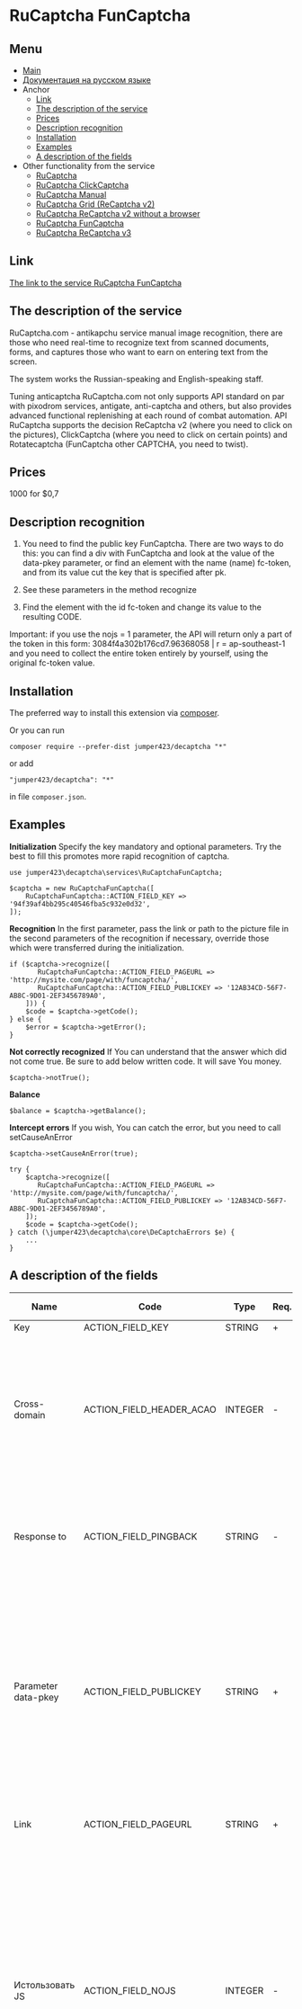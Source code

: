 RuCaptcha FunCaptcha
==============
Menu
--------------
+ [Main](../docs/README-en.md)
+ [Документация на русском языке](../docs/RuCaptchaFunCaptcha-ru.md)
+ Anchor
  + [Link](#link)
  + [The description of the service](#the-description-of-the-service)
  + [Prices](#prices)
  + [Description recognition](#description-recognition)
  + [Installation](#installation)
  + [Examples](#examples)
  + [A description of the fields](#a-description-of-the-fields)
+ Other functionality from the service
  + [RuCaptcha](../docs/RuCaptcha-en.md)
  + [RuCaptcha ClickCaptcha](../docs/RuCaptchaClick-en.md)
  + [RuCaptcha Manual](../docs/RuCaptchaInstruction-en.md)
  + [RuCaptcha Grid (ReCaptcha v2)](../docs/RuCaptchaGrid-en.md)
  + [RuCaptcha ReCaptcha v2 without a browser](../docs/RuCaptchaReCaptcha-en.md)
  + [RuCaptcha FunCaptcha](../docs/RuCaptchaFunCaptcha-en.md)
  + [RuCaptcha ReCaptcha v3](../docs/RuCaptchaReCaptchaV3-en.md)


Link
--------------
[The link to the service RuCaptcha FunCaptcha](http://infoblog1.ru/goto/rucaptcha)

The description of the service
--------------
RuCaptcha.com - antikapchu service manual image recognition, there are those who need real-time to recognize text from scanned documents, forms, and captures those who want to earn on entering text from the screen.

The system works the Russian-speaking and English-speaking staff.

Tuning anticaptcha RuCaptcha.com not only supports API standard on par with pixodrom services, antigate, anti-captcha and others, but also provides advanced functional replenishing at each round of combat automation. API RuCaptcha supports the decision ReCaptcha v2 (where you need to click on the pictures), ClickCaptcha (where you need to click on certain points) and Rotatecaptcha (FunCaptcha other CAPTCHA, you need to twist).

Prices
--------------
1000 for $0,7

Description recognition
--------------
1) You need to find the public key FunCaptcha. There are two ways to do this: you can find a div with FunCaptcha and look at the value of the data-pkey parameter, or find an element with the name (name) fc-token, and from its value cut the key that is specified after pk.

2) See these parameters in the method recognize

3) Find the element with the id fc-token and change its value to the resulting CODE.

Important: if you use the nojs = 1 parameter, the API will return only a part of the token in this form: 3084f4a302b176cd7.96368058 | r = ap-southeast-1 and you need to collect the entire token entirely by yourself, using the original fc-token value.

Installation
--------------
The preferred way to install this extension via [composer](http://getcomposer.org/download/).

Or you can run
```
composer require --prefer-dist jumper423/decaptcha "*"
```
or add
```
"jumper423/decaptcha": "*"
```
in file `composer.json`.


Examples
--------------
__Initialization__
Specify the key mandatory and optional parameters. Try the best to fill this promotes more rapid recognition of captcha.
```
use jumper423\decaptcha\services\RuCaptchaFunCaptcha;

$captcha = new RuCaptchaFunCaptcha([
    RuCaptchaFunCaptcha::ACTION_FIELD_KEY => '94f39af4bb295c40546fba5c932e0d32',
]);
```
__Recognition__
In the first parameter, pass the link or path to the picture file in the second parameters of the recognition if necessary, override those which were transferred during the initialization.
```
if ($captcha->recognize([
       RuCaptchaFunCaptcha::ACTION_FIELD_PAGEURL => 'http://mysite.com/page/with/funcaptcha/',
       RuCaptchaFunCaptcha::ACTION_FIELD_PUBLICKEY => '12AB34CD-56F7-AB8C-9D01-2EF3456789A0',
    ])) {
    $code = $captcha->getCode();
} else {
    $error = $captcha->getError();
}
```
__Not correctly recognized__
If You can understand that the answer which did not come true. Be sure to add below written code. It will save You money.
```
$captcha->notTrue();
```
__Balance__
```
$balance = $captcha->getBalance();
```
__Intercept errors__
If you wish, You can catch the error, but you need to call setCauseAnError
```
$captcha->setCauseAnError(true);

try {
    $captcha->recognize([
       RuCaptchaFunCaptcha::ACTION_FIELD_PAGEURL => 'http://mysite.com/page/with/funcaptcha/',
       RuCaptchaFunCaptcha::ACTION_FIELD_PUBLICKEY => '12AB34CD-56F7-AB8C-9D01-2EF3456789A0',
    ]);
    $code = $captcha->getCode();
} catch (\jumper423\decaptcha\core\DeCaptchaErrors $e) {
    ...
}
```


A description of the fields
--------------
 Name | Code | Type | Req. | By def. | Possible values | Description 
 --- | --- | --- | --- | --- | --- | --- 
 Key | ACTION_FIELD_KEY | STRING | + |  |  | Key account |
 Cross-domain | ACTION_FIELD_HEADER_ACAO | INTEGER | - | 0 | 0 - the default value; 1 - in.php will transfer Access-Control-Allow-Origin: * parameter in response header | Need for cross-domain AJAX requests in browser-based applications. |
 Response to | ACTION_FIELD_PINGBACK | STRING | - |  |  | Note to server, after recognizing the image, you need to send a reply to the specified address. |
 Parameter data-pkey | ACTION_FIELD_PUBLICKEY | STRING | + |  |  | Find a div with FunCaptcha and look at the value of the data-pkey parameter, or find an element with the name (name) fc-token, and cut the key from its value after the pk |
 Link | ACTION_FIELD_PAGEURL | STRING | + |  |  | The address of the page where the captcha is solved. |
 Истользовать JS | ACTION_FIELD_NOJS | INTEGER | - | 0 | 0 - use javascript; 1 - do not use javascript | Tells us to solve FunCaptcha with javascript turned off. It can be used in case the normal method for some reason does not work. Important: keep in mind that in this case we will return only part of the token. The above is what to do in this case. |
 User-Agent browser | ACTION_FIELD_USERAGENT | STRING | - |  |  | User-Agent browser used in emulation. You must use the signature modern browser, otherwise Google will return an error requiring you to upgrade your browser. |
 The proxy address | ACTION_FIELD_RECAPTCHA | STRING | - |  |  | IP address of the proxy ipv4/ipv6. |
 The proxy type | ACTION_FIELD_PROXYTYPE | STRING | - |  |  | The proxy type (http, socks4, ...) |


